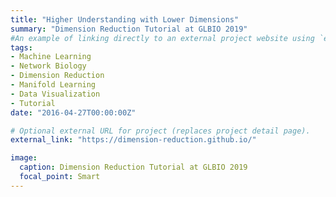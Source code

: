 ```yaml
---
title: "Higher Understanding with Lower Dimensions"
summary: "Dimension Reduction Tutorial at GLBIO 2019"
#An example of linking directly to an external project website using `external_link`.
tags:
- Machine Learning
- Network Biology
- Dimension Reduction
- Manifold Learning
- Data Visualization
- Tutorial
date: "2016-04-27T00:00:00Z"

# Optional external URL for project (replaces project detail page).
external_link: "https://dimension-reduction.github.io/"

image:
  caption: Dimension Reduction Tutorial at GLBIO 2019
  focal_point: Smart
---
```

